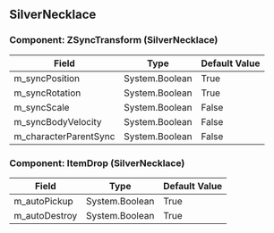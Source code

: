 ## SilverNecklace

### Component: ZSyncTransform (SilverNecklace)

|Field|Type|Default Value|
|-----|----|-------------|
|m_syncPosition|System.Boolean|True|
|m_syncRotation|System.Boolean|True|
|m_syncScale|System.Boolean|False|
|m_syncBodyVelocity|System.Boolean|False|
|m_characterParentSync|System.Boolean|False|

### Component: ItemDrop (SilverNecklace)

|Field|Type|Default Value|
|-----|----|-------------|
|m_autoPickup|System.Boolean|True|
|m_autoDestroy|System.Boolean|True|

